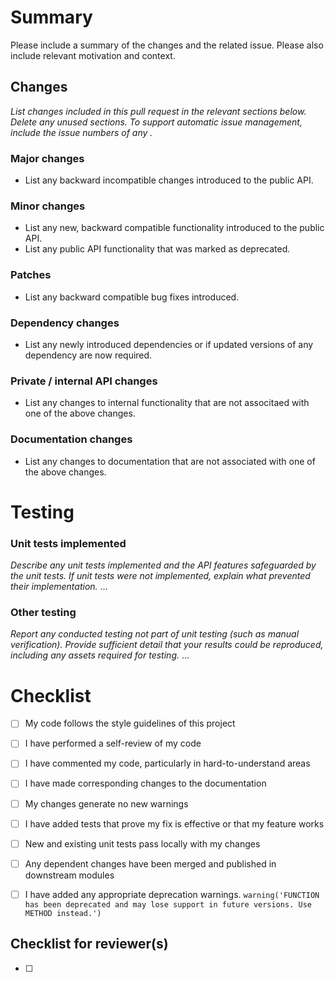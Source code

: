 # Summary

Please include a summary of the changes and the related issue. Please also include relevant motivation and context. 

## Changes
*List changes included in this pull request in the relevant sections below. Delete any unused sections.*
*To support automatic issue management, include the issue numbers of any .*

### Major changes
- List any backward incompatible changes introduced to the public API.
### Minor changes
- List any new, backward compatible functionality introduced to the public API.
- List any public API functionality that was marked as deprecated.
### Patches
- List any backward compatible bug fixes introduced.
### Dependency changes
- List any newly introduced dependencies or if updated versions of any dependency are now required.
### Private / internal API changes
- List any changes to internal functionality that are not associtaed with one of the above changes.
### Documentation changes
- List any changes to documentation that are not associated with one of the above changes.

# Testing
### Unit tests implemented
*Describe any unit tests implemented and the API features safeguarded by the unit tests. If unit tests were not implemented, explain what prevented their implementation.*
...
### Other testing
*Report any conducted testing not part of unit testing (such as manual verification). Provide sufficient detail that your results could be reproduced, including any assets required for testing.*
...

# Checklist
- [ ] My code follows the style guidelines of this project
- [ ] I have performed a self-review of my code
- [ ] I have commented my code, particularly in hard-to-understand areas
- [ ] I have made corresponding changes to the documentation
- [ ] My changes generate no new warnings
- [ ] I have added tests that prove my fix is effective or that my feature works
- [ ] New and existing unit tests pass locally with my changes
- [ ] Any dependent changes have been merged and published in downstream modules

- [ ] I have added any appropriate deprecation warnings.
      `warning('FUNCTION has been deprecated and may lose support in future versions. Use METHOD instead.')`

## Checklist for reviewer(s)
- [ ] 
